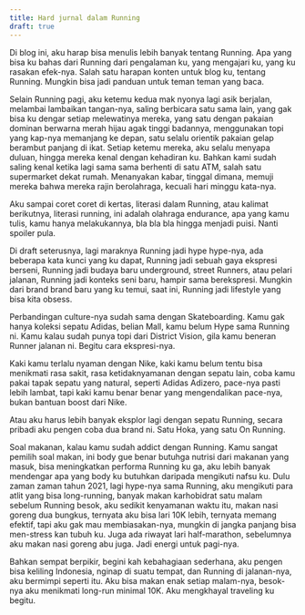 ```yaml
---
title: Hard jurnal dalam Running
draft: true
---
```


Di blog ini, aku harap bisa menulis lebih banyak tentang Running. Apa yang bisa ku bahas dari Running dari pengalaman ku, yang mengajari ku, yang ku rasakan efek-nya. Salah satu harapan konten untuk blog ku, tentang Running. Mungkin bisa jadi panduan untuk teman teman yang baca.

Selain Running pagi, aku ketemu kedua mak nyonya lagi asik berjalan, melambai lambaikan tangan-nya, saling berbicara satu sama lain, yang gak bisa ku dengar setiap melewatinya mereka, yang satu dengan pakaian dominan berwarna merah hijau agak tinggi badannya, menggunakan topi yang kap-nya memanjang ke depan, satu selalu orientik pakaian gelap berambut panjang di ikat. Setiap ketemu mereka, aku selalu menyapa duluan, hingga mereka kenal dengan kehadiran ku. Bahkan kami sudah saling kenal ketika lagi sama sama berhenti di satu ATM, salah satu supermarket dekat rumah. Menanyakan kabar, tinggal dimana, memuji mereka bahwa mereka rajin berolahraga, kecuali hari minggu kata-nya.

Aku sampai coret coret di kertas, literasi dalam Running, atau kalimat berikutnya, literasi running, ini adalah olahraga endurance, apa yang kamu tulis, kamu hanya melakukannya, bla bla bla hingga menjadi puisi. Nanti spoiler pula.

Di draft seterusnya, lagi maraknya Running jadi hype hype-nya, ada beberapa kata kunci yang ku dapat, Running jadi sebuah gaya ekspresi berseni, Running jadi budaya baru underground, street Runners, atau pelari jalanan, Running jadi konteks seni baru, hampir sama berekspresi. Mungkin dari brand brand baru yang ku temui, saat ini, Running jadi lifestyle yang bisa kita obsess.

Perbandingan culture-nya sudah sama dengan Skateboarding. Kamu gak hanya koleksi sepatu Adidas, belian Mall, kamu belum Hype sama Running ni. Kamu kalau sudah punya topi dari District Vision, gila kamu beneran Runner jalanan ni. Begitu cara ekspresi-nya.

Kaki kamu terlalu nyaman dengan Nike, kaki kamu belum tentu bisa menikmati rasa sakit, rasa ketidaknyamanan dengan sepatu lain, coba kamu pakai tapak sepatu yang natural, seperti Adidas Adizero, pace-nya pasti lebih lambat, tapi kaki kamu benar benar yang mengendalikan pace-nya, bukan bantuan boost dari Nike.

Atau aku harus lebih banyak eksplor lagi dengan sepatu Running, secara pribadi aku pengen coba dua brand ni. Satu Hoka, yang satu On Running.

Soal makanan, kalau kamu sudah addict dengan Running. Kamu sangat pemilih soal makan, ini body gue benar butuhga nutrisi dari makanan yang masuk, bisa meningkatkan performa Running ku ga, aku lebih banyak mendengar apa yang body ku butuhkan daripada mengikuti nafsu ku. Dulu zaman zaman tahun 2021, lagi hype-nya sama Running, aku mengikuti para atlit yang bisa long-running, banyak makan karhobidrat satu malam sebelum Running besok, aku sedikit kenyamanan waktu itu, makan nasi goreng dua bungkus, ternyata aku bisa lari 10K lebih, ternyata memang efektif, tapi aku gak mau membiasakan-nya, mungkin di jangka panjang bisa men-stress kan tubuh ku. Juga ada riwayat lari half-marathon, sebelumnya aku makan nasi goreng abu juga. Jadi energi untuk pagi-nya.

Bahkan sempat berpikir, begini kah kebahagiaan sederhana, aku pengen bisa keliling Indonesia, nginap di suatu tempat, dan Running di jalanan-nya, aku bermimpi seperti itu. Aku bisa makan enak setiap malam-nya, besok-nya aku menikmati long-run minimal 10K. Aku mengkhayal traveling ku begitu.


